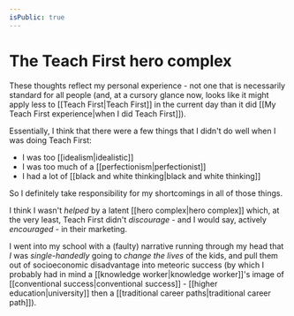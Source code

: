 ```yaml
---
isPublic: true
---
```


# The Teach First hero complex

These thoughts reflect my personal experience - not one that is necessarily standard for all people (and, at a cursory glance now, looks like it might apply less to [[Teach First|Teach First]] in the current day than it did [[My Teach First experience|when I did Teach First]]).

Essentially, I think that there were a few things that I didn't do well when I was doing Teach First:
- I was too [[idealism|idealistic]]
- I was too much of a [[perfectionism|perfectionist]]
- I had a lot of [[black and white thinking|black and white thinking]]

So I definitely take responsibility for my shortcomings in all of those things.

I think I wasn't *helped* by a latent [[hero complex|hero complex]] which, at the very least, Teach First didn't *discourage* - and I would say, actively *encouraged* - in their marketing.

I went into my school with a (faulty) narrative running through my head that *I* was *single-handedly* going to *change the lives* of the kids, and pull them out of socioeconomic disadvantage into meteoric success (by which I probably had in mind a [[knowledge worker|knowledge worker]]'s image of [[conventional success|conventional success]] - [[higher education|university]] then a [[traditional career paths|traditional career path]]).

